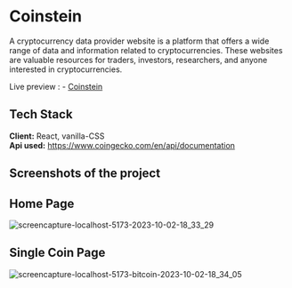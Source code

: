 
# Coinstein


A cryptocurrency data provider website is a platform that offers a wide range of data and information related to cryptocurrencies. These websites are valuable resources for traders, investors, researchers, and anyone interested in cryptocurrencies.


Live preview : - [Coinstein](https://bombayestates-bkta86j4k-devkartikbhardwaj.vercel.app/)


## Tech Stack

**Client:** React, vanilla-CSS\
**Api used:** https://www.coingecko.com/en/api/documentation


## Screenshots of the project

  ## Home Page

![screencapture-localhost-5173-2023-10-02-18_33_29](https://github.com/DevKartikBhardwaj/coinstein/assets/102840713/d04569b0-a85c-41d2-ab7a-6178f60cae25)


  ## Single Coin Page

  ![screencapture-localhost-5173-bitcoin-2023-10-02-18_34_05](https://github.com/DevKartikBhardwaj/coinstein/assets/102840713/f9a95685-5531-4390-bde4-51aee9fb3dc5)
